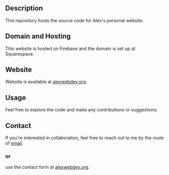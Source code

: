 ## Description

This repository hosts the source code for Alex's personal website. 

## Domain and Hosting

This website is hosted on Firebase and the domain is set up at Squarespace.

## Website

Website is available at [alexwebdev.org](https://alexwebdev.org).

## Usage

Feel free to explore the code and make any contributions or suggestions.

## Contact

If you're interested in collaboration, feel free to reach out to me by the route of [email](mailto:your-email@example.com).
### or
use the contact form at [alexwebdev.org](https://alexwebdev.org).

